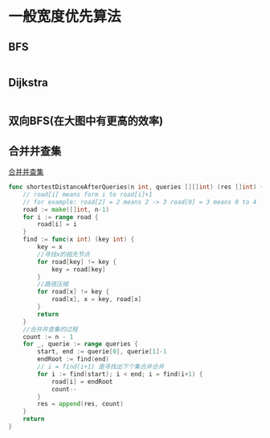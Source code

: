 # 一般宽度优先算法
## BFS
~~~go
~~~
## Dijkstra
~~~go
~~~
## 双向BFS(在大图中有更高的效率)

## 合并并查集
[合并并查集](https://leetcode.cn/problems/shortest-distance-after-road-addition-queries-ii/)
~~~go
func shortestDistanceAfterQueries(n int, queries [][]int) (res []int) {
	// road[i] means form i to road[i]+1
	// for example: road[2] = 2 means 2 -> 3 road[0] = 3 means 0 to 4
	road := make([]int, n-1)
	for i := range road {
		road[i] = i
	}
	find := func(x int) (key int) {
		key = x
		//寻找x的祖先节点
		for road[key] != key {
			key = road[key]
		}
		//路径压缩
		for road[x] != key {
			road[x], x = key, road[x]
		}
		return
	}
	//合并并查集的过程
	count := n - 1
	for _, querie := range queries {
		start, end := querie[0], querie[1]-1
		endRoot := find(end)
        // i = find(i+1) 是寻找出下个集合并合并
		for i := find(start); i < end; i = find(i+1) {
			road[i] = endRoot
			count--
		}
		res = append(res, count)
	}
	return
}
~~~